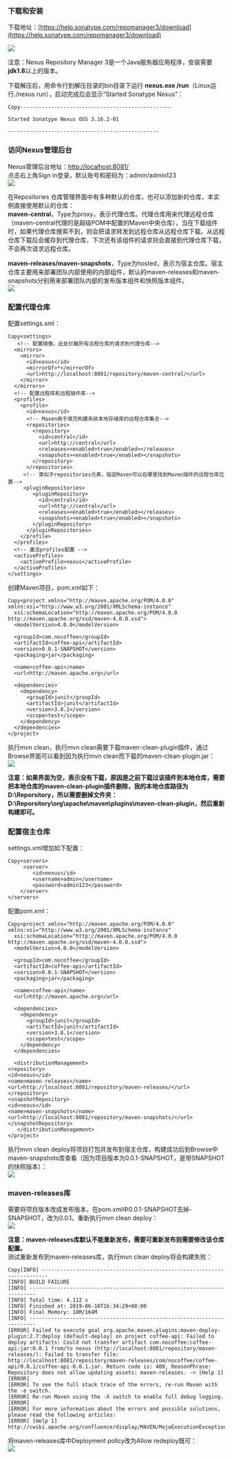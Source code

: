 ### 下载和安装

下载地址：[https://help.sonatype.com/repomanager3/download](https://help.sonatype.com/repomanager3/download)

[![](https://img2018.cnblogs.com/blog/945558/201906/945558-20190605232351200-907950787.png)](https://img2018.cnblogs.com/blog/945558/201906/945558-20190605232351200-907950787.png)

注意：Nexus Repository Manager 3是一个Java服务器应用程序，安装需要 **jdk1.8**以上的版本。

下载解压后，用命令行到解压目录的bin目录下运行 **nexus.exe /run**（Linux运行./nexus run），启动完成后会显示“Started Sonatype Nexus”：

```
Copy-------------------------------------------------

Started Sonatype Nexus OSS 3.16.2-01

-------------------------------------------------

```

### 访问Nexus管理后台

Nexus管理后台地址：[http://localhost:8081/](http://localhost:8081/)  
点击右上角Sign in登录，默认账号和密码为：admin/admin123  
[![](https://img2018.cnblogs.com/blog/945558/201906/945558-20190610213015661-702492136.jpg)](https://img2018.cnblogs.com/blog/945558/201906/945558-20190610213015661-702492136.jpg)

在Repositories 仓库管理界面中有多种默认的仓库，也可以添加新的仓库，本实例直接使用默认的仓库：  
**maven-central**，Type为proxy，表示代理仓库。代理仓库用来代理远程仓库（maven-central代理的是超级POM中配置的Maven中央仓库），当在下载组件时，如果代理仓库搜索不到，则会把请求转发到远程仓库从远程仓库下载。从远程仓库下载后会缓存到代理仓库，下次还有该组件的请求则会直接到代理仓库下载，不会再次请求远程仓库。

**maven-releases/maven-snapshots**，Type为hosted，表示为宿主仓库。宿主仓库主要用来部署团队内部使用的内部组件，默认的maven-releases和maven-snapshots分别用来部署团队内部的发布版本组件和快照版本组件。  
[![](https://img2018.cnblogs.com/blog/945558/201906/945558-20190610231600331-1232886071.png)](https://img2018.cnblogs.com/blog/945558/201906/945558-20190610231600331-1232886071.png)

### 配置代理仓库

配置settings.xml：

```
Copy<settings>
   <!-- 配置镜像，此处拦截所有远程仓库的请求到代理仓库-->
  <mirrors>
    <mirror>
      <id>nexus</id>
      <mirrorOf>*</mirrorOf>
      <url>http://localhost:8081/repository/maven-central/</url>
    </mirror>
  </mirrors>
  <!-- 配置远程库和远程插件库-->
  <profiles>
    <profile>
      <id>nexus</id>
      <!-- Maven用于填充构建系统本地存储库的远程仓库集合-->
      <repositories>
        <repository>
          <id>central</id>
          <url>http://central</url>
          <releases><enabled>true</enabled></releases>
          <snapshots><enabled>true</enabled></snapshots>
        </repository>
      </repositories>
     <!-- 类似于repositories元素，指定Maven可以在哪里找到Maven插件的远程仓库位置-->
     <pluginRepositories>
        <pluginRepository>
          <id>central</id>
          <url>http://central</url>
          <releases><enabled>true</enabled></releases>
          <snapshots><enabled>true</enabled></snapshots>
        </pluginRepository>
      </pluginRepositories>
    </profile>
  </profiles>
  <!-- 激活profiles配置 -->
  <activeProfiles>
    <activeProfile>nexus</activeProfile>
  </activeProfiles>
</settings>

```

创建Maven项目，pom.xml如下：

```
Copy<project xmlns="http://maven.apache.org/POM/4.0.0" xmlns:xsi="http://www.w3.org/2001/XMLSchema-instance"
  xsi:schemaLocation="http://maven.apache.org/POM/4.0.0 http://maven.apache.org/xsd/maven-4.0.0.xsd">
  <modelVersion>4.0.0</modelVersion>

  <groupId>com.nocoffee</groupId>
  <artifactId>coffee-api</artifactId>
  <version>0.0.1-SNAPSHOT</version>
  <packaging>jar</packaging>

  <name>coffee-api</name>
  <url>http://maven.apache.org</url>

  <dependencies>
    <dependency>
      <groupId>junit</groupId>
      <artifactId>junit</artifactId>
      <version>3.8.1</version>
      <scope>test</scope>
    </dependency>
  </dependencies>
</project>

```

执行mvn clean，执行mvn clean需要下载maven-clean-plugin插件，通过Browse界面可以看到因为执行mvn clean而下载的maven-clean-plugin.jar：  
[![](https://img2018.cnblogs.com/blog/945558/201906/945558-20190610225332639-1450157051.jpg)](https://img2018.cnblogs.com/blog/945558/201906/945558-20190610225332639-1450157051.jpg)

**注意：如果界面为空，表示没有下载，原因是之前下载过该插件到本地仓库，需要把本地仓库的maven-clean-plugin插件删除，我的本地仓库路径为D:\\Reporsitory，所以需要删掉文件夹：D:\\Reporsitory\\org\\apache\\maven\\plugins\\maven-clean-plugin，然后重新构建即可。**

### 配置宿主仓库

settings.xml增加如下配置：

```
Copy<servers>
     <server>
        <id>nexus</id>
        <username>admin</username>
        <password>admin123</password>
    </server>
</servers>

```

配置pom.xml：

```
Copy<project xmlns="http://maven.apache.org/POM/4.0.0" xmlns:xsi="http://www.w3.org/2001/XMLSchema-instance"
  xsi:schemaLocation="http://maven.apache.org/POM/4.0.0 http://maven.apache.org/xsd/maven-4.0.0.xsd">
  <modelVersion>4.0.0</modelVersion>

  <groupId>com.nocoffee</groupId>
  <artifactId>coffee-api</artifactId>
  <version>0.0.1-SNAPSHOT</version>
  <packaging>jar</packaging>

  <name>coffee-api</name>
  <url>http://maven.apache.org</url>

  <dependencies>
    <dependency>
      <groupId>junit</groupId>
      <artifactId>junit</artifactId>
      <version>3.8.1</version>
      <scope>test</scope>
    </dependency>
  </dependencies>
  
  <distributionManagement>
<repository>
<id>nexus</id>
<name>maven-releases</name>
<url>http://localhost:8081/repository/maven-releases/</url>
</repository>
<snapshotRepository>
<id>nexus</id>
<name>maven-snapshots</name>
<url>http://localhost:8081/repository/maven-snapshots/</url>
</snapshotRepository>
   </distributionManagement>
</project>

```

执行mvn clean deploy将项目打包并发布到宿主仓库，构建成功后到Browse中maven-snapshots库查看（因为项目版本为0.0.1-SNAPSHOT，是带SNAPSHOT的快照版本）：  
[![](https://img2018.cnblogs.com/blog/945558/201906/945558-20190610230350460-1227751448.jpg)](https://img2018.cnblogs.com/blog/945558/201906/945558-20190610230350460-1227751448.jpg)

### maven-releases库

需要将项目版本改成发布版本，在pom.xml中0.0.1-SNAPSHOT去掉-SNAPSHOT，改为0.0.1。重新执行mvn clean deploy：  
[![](https://img2018.cnblogs.com/blog/945558/201906/945558-20190610230653502-956794239.jpg)](https://img2018.cnblogs.com/blog/945558/201906/945558-20190610230653502-956794239.jpg)

**注意：maven-releases库默认不能重新发布，需要可重新发布则需要修改该仓库配置。**  
测试重新发布到maven-releases库，执行mvn clean deploy将会构建失败：

```
Copy[INFO] ------------------------------------------------------------------------
[INFO] BUILD FAILURE
[INFO] ------------------------------------------------------------------------
[INFO] Total time: 4.112 s
[INFO] Finished at: 2019-06-10T16:34:29+08:00
[INFO] Final Memory: 18M/164M
[INFO] ------------------------------------------------------------------------
[ERROR] Failed to execute goal org.apache.maven.plugins:maven-deploy-plugin:2.7:deploy (default-deploy) on project coffee-api: Failed to deploy artifacts: Could not transfer artifact com.nocoffee:coffee-api:jar:0.0.1 from/to nexus (http://localhost:8081/repository/maven-releases/): Failed to transfer file: http://localhost:8081/repository/maven-releases/com/nocoffee/coffee-api/0.0.1/coffee-api-0.0.1.jar. Return code is: 400, ReasonPhrase: Repository does not allow updating assets: maven-releases. -> [Help 1]
[ERROR] 
[ERROR] To see the full stack trace of the errors, re-run Maven with the -e switch.
[ERROR] Re-run Maven using the -X switch to enable full debug logging.
[ERROR] 
[ERROR] For more information about the errors and possible solutions, please read the following articles:
[ERROR] [Help 1] http://cwiki.apache.org/confluence/display/MAVEN/MojoExecutionException

```

将maven-releases库中Deployment pollcy改为Allow redeploy既可：  
[![](https://img2018.cnblogs.com/blog/945558/201906/945558-20190610231242324-1035193821.jpg)](https://img2018.cnblogs.com/blog/945558/201906/945558-20190610231242324-1035193821.jpg)
